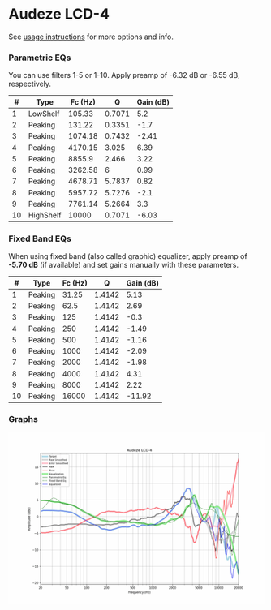 # Audeze LCD-4
See [usage instructions](https://github.com/jaakkopasanen/AutoEq#usage) for more options and info.

### Parametric EQs
You can use filters 1-5 or 1-10. Apply preamp of -6.32 dB or -6.55 dB, respectively.

|   # | Type      |   Fc (Hz) |      Q |   Gain (dB) |
|-----|-----------|-----------|--------|-------------|
|   1 | LowShelf  |    105.33 | 0.7071 |        5.2  |
|   2 | Peaking   |    131.22 | 0.3351 |       -1.7  |
|   3 | Peaking   |   1074.18 | 0.7432 |       -2.41 |
|   4 | Peaking   |   4170.15 | 3.025  |        6.39 |
|   5 | Peaking   |   8855.9  | 2.466  |        3.22 |
|   6 | Peaking   |   3262.58 | 6      |        0.99 |
|   7 | Peaking   |   4678.71 | 5.7837 |        0.82 |
|   8 | Peaking   |   5957.72 | 5.7276 |       -2.1  |
|   9 | Peaking   |   7761.14 | 5.2664 |        3.3  |
|  10 | HighShelf |  10000    | 0.7071 |       -6.03 |

### Fixed Band EQs
When using fixed band (also called graphic) equalizer, apply preamp of **-5.70 dB** (if available) and set gains manually with these parameters.

|   # | Type    |   Fc (Hz) |      Q |   Gain (dB) |
|-----|---------|-----------|--------|-------------|
|   1 | Peaking |     31.25 | 1.4142 |        5.13 |
|   2 | Peaking |     62.5  | 1.4142 |        2.69 |
|   3 | Peaking |    125    | 1.4142 |       -0.3  |
|   4 | Peaking |    250    | 1.4142 |       -1.49 |
|   5 | Peaking |    500    | 1.4142 |       -1.16 |
|   6 | Peaking |   1000    | 1.4142 |       -2.09 |
|   7 | Peaking |   2000    | 1.4142 |       -1.98 |
|   8 | Peaking |   4000    | 1.4142 |        4.31 |
|   9 | Peaking |   8000    | 1.4142 |        2.22 |
|  10 | Peaking |  16000    | 1.4142 |      -11.92 |

### Graphs
![](./Audeze%20LCD-4.png)
